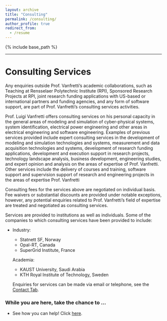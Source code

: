 ```yaml
---
layout: archive
title: "Consulting"
permalink: /consulting/
author_profile: true
redirect_from:
  - /resume
---
```

{% include base_path %}

---
# Consulting Services

Any enquiries outside Prof. Vanfretti’s academic collaborations, such as Teaching at Rensselaer Polytechnic Institute (RPI), Sponsored Research Projects at RPI, joint research funding applications with US-based or international partners and funding agencies, and any form of software support, are part of Prof. Vanfretti’s consulting services activities.


Prof. Luigi Vanfretti offers consulting services on his personal capacity in the general areas of modeling and simulation of cyber-physical systems, system identification, electrical power engineering and other areas in electrical engineering and software engineering. Examples of previous services provided include expert consulting services in the development of modeling and simulation technologies and systems, measurement and data acquisition technologies and systems, development of research funding applications, development and execution support in research projects, technology landscape analysis, business development, engineering studies, and expert opinion and analysis on the areas of expertise of Prof. Vanfretti. Other services include the delivery of courses and training, software support and supervision support of research and engineering projects in the areas of expertise Prof. Vanfretti


Consulting fees for the services above are negotiated on individual basis. Fee waivers or substantial discounts are provided under notable exceptions, however, any potential enquiries related to Prof. Vanfretti’s field of expertise are treated and negotiated as consulting services.


Services are provided to institutions as well as individuals. Some of the companies to which consulting services have been provided to include:

- Industry:
  - Statnett SF, Norway
  - Opal-RT, Canada
  - SuperGrid Institute, France

  Academia:
  - KAUST University, Saudi Arabia
  - KTH Royal Institute of Technology, Sweden

  Enquiries for services can be made via email or telephone, see the [Contact Tab](./Contact).


### While you are here, take the chance to ...
  - See how you can help! Click [here](https://alsetlab.github.io/donate/).
